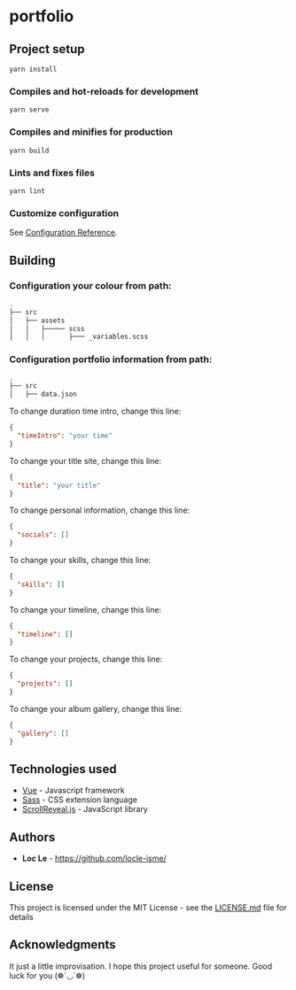 # portfolio

## Project setup

```
yarn install
```

### Compiles and hot-reloads for development

```
yarn serve
```

### Compiles and minifies for production

```
yarn build
```

### Lints and fixes files

```
yarn lint
```

### Customize configuration

See [Configuration Reference](https://cli.vuejs.org/config/).

## Building

### Configuration your colour from path:

```bash
.
├── src
│   ├── assets
│   │   ├───── scss
│   │   │      ├─── _variables.scss

```

### Configuration portfolio information from path:

```bash
.
├── src
│   ├── data.json

```

To change duration time intro, change this line:

```json
{
  "timeIntro": "your time"
}
```

To change your title site, change this line:

```json
{
  "title": "your title"
}
```

To change personal information, change this line:

```json
{
  "socials": []
}
```

To change your skills, change this line:

```json
{
  "skills": []
}
```

To change your timeline, change this line:

```json
{
  "timeline": []
}
```

To change your projects, change this line:

```json
{
  "projects": []
}
```

To change your album gallery, change this line:

```json
{
  "gallery": []
}
```

## Technologies used

- [Vue](https://vuejs.org/v2/guide/) - Javascript framework
- [Sass](https://sass-lang.com/documentation) - CSS extension language
- [ScrollReveal.js](https://scrollrevealjs.org/) - JavaScript library

## Authors

- **Loc Le** - https://github.com/locle-isme/

## License

This project is licensed under the MIT License - see the [LICENSE.md](LICENSE.md) file for details

## Acknowledgments

It just a little improvisation. I hope this project useful for someone. Good luck for you (❁´◡`❁)